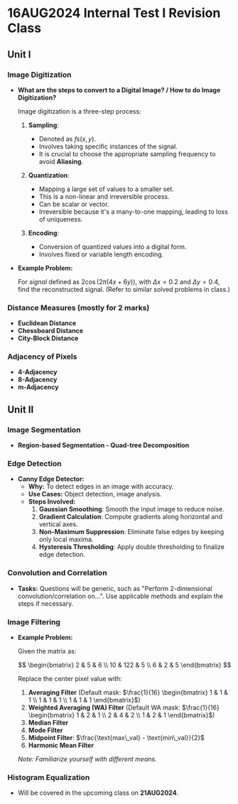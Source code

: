 ﻿
# 16AUG2024 Internal Test I Revision Class

## Unit I

### Image Digitization
- **What are the steps to convert to a Digital Image? / How to do Image Digitization?**

  Image digitization is a three-step process:

  1. **Sampling**:
     - Denoted as $fs(x, y)$.
     - Involves taking specific instances of the signal.
     - It is crucial to choose the appropriate sampling frequency to avoid **Aliasing**.

  2. **Quantization**:
     - Mapping a large set of values to a smaller set.
     - This is a non-linear and irreversible process.
     - Can be scalar or vector.
     - Irreversible because it's a many-to-one mapping, leading to loss of uniqueness.

  3. **Encoding**:
     - Conversion of quantized values into a digital form.
     - Involves fixed or variable length encoding.

- **Example Problem:**

  For $signal$ defined as $2 \cos(2 \pi (4x + 6y))$, with $\Delta x = 0.2$ and $\Delta y = 0.4$, find the reconstructed signal. (Refer to similar solved problems in class.)

### Distance Measures (mostly for 2 marks)
- **Euclidean Distance**
- **Chessboard Distance**
- **City-Block Distance**

### Adjacency of Pixels
- **4-Adjacency**
- **8-Adjacency**
- **m-Adjacency**

## Unit II

### Image Segmentation
- **Region-based Segmentation - Quad-tree Decomposition**

### Edge Detection
- **Canny Edge Detector:**
  - **Why:** To detect edges in an image with accuracy.
  - **Use Cases:** Object detection, image analysis.
  - **Steps Involved:**
    1. **Gaussian Smoothing**: Smooth the input image to reduce noise.
    2. **Gradient Calculation**: Compute gradients along horizontal and vertical axes.
    3. **Non-Maximum Suppression**: Eliminate false edges by keeping only local maxima.
    4. **Hysteresis Thresholding**: Apply double thresholding to finalize edge detection.

### Convolution and Correlation
- **Tasks:** Questions will be generic, such as "Perform 2-dimensional convolution/correlation on...". Use applicable methods and explain the steps if necessary.

### Image Filtering
- **Example Problem:**

  Given the matrix as:

  $$
  \begin{bmatrix}
  2 & 5 & 6 \\
  10 & 122 & 5 \\
  6 & 2 & 5
  \end{bmatrix}
  $$

  Replace the center pixel value with:

  1. **Averaging Filter** (Default mask: $\frac{1}{16} \begin{bmatrix} 1 & 1 & 1 \\ 1 & 1 & 1 \\ 1 & 1 & 1 \end{bmatrix}$)
  2. **Weighted Averaging (WA) Filter** (Default WA mask: $\frac{1}{16} \begin{bmatrix} 1 & 2 & 1 \\ 2 & 4 & 2 \\ 1 & 2 & 1 \end{bmatrix}$)
  3. **Median Filter**
  4. **Mode Filter**
  5. **Midpoint Filter**: $\frac{\text{max\_val} - \text{min\_val}}{2}$
  6. **Harmonic Mean Filter**

  *Note: Familiarize yourself with different means.*

### Histogram Equalization
- Will be covered in the upcoming class on **21AUG2024**.



